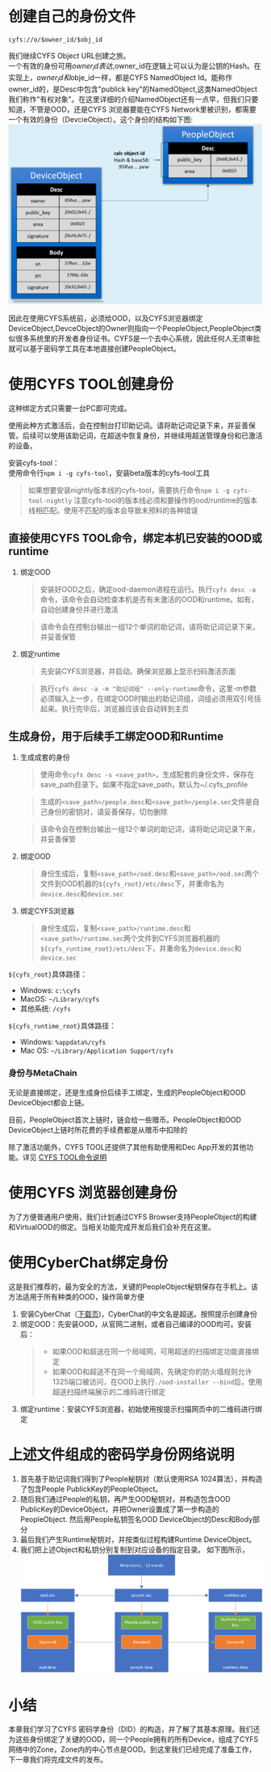 # 创建自己的身份文件
```
cyfs://o/$owner_id/$obj_id
```
我们继续CYFS Object URL创建之旅。    
一个有效的身份可用$owner_id表达,$owner_id在逻辑上可以认为是公钥的Hash。在实现上，$owner_id和$obje_id一样，都是CYFS NamedObject Id。能称作owner_id的，是Desc中包含"publick key"的NamedObject,这类NamedObject我们称作"有权对象"。在这里详细的介绍NamedObject还有一点早，但我们只要知道，不管是OOD，还是CYFS 浏览器要能在CYFS Network里被识别，都需要一个有效的身份（DevcieObject）。这个身份的结构如下图:
![people-object](../image/people-object.png)

因此在使用CYFS系统前，必须给OOD，以及CYFS浏览器绑定DeviceObject,DevceObject的Owner则指向一个PeopleObject,PeopleObject类似很多系统里的开发者身份证书。CYFS是一个去中心系统，因此任何人无须审批就可以基于密码学工具在本地直接创建PeopleObject。


# 使用CYFS TOOL创建身份
这种绑定方式只需要一台PC即可完成。

使用此种方式激活后，会在控制台打印助记词。请将助记词记录下来，并妥善保管。后续可以使用该助记词，在超送中恢复身份，并继续用超送管理身份和已激活的设备。

安装cyfs-tool：    
使用命令行`npm i -g cyfs-tool`，安装beta版本的cyfs-tool工具
> 如果想要安装nightly版本线的cyfs-tool，需要执行命令`npm i -g cyfs-tool-nightly`
注意cyfs-tool的版本线必须和要操作的ood/runtime的版本线相匹配。使用不匹配的版本会导致未预料的各种错误

## 直接使用CYFS TOOL命令，绑定本机已安装的OOD或runtime
1. 绑定OOD
   > 安装好OOD之后，确定ood-daemon进程在运行。执行`cyfs desc -a`命令，该命令会自动检查本机是否有未激活的OOD和runtime。如有，自动创建身份并进行激活

   > 该命令会在控制台输出一组12个单词的助记词，请将助记词记录下来，并妥善保管
2. 绑定runtime
   > 先安装CYFS浏览器，并启动。确保浏览器上显示扫码激活页面

   > 执行`cyfs desc -a -m "助记词组" --only-runtime`命令，这里-m参数必须输入上一步，在绑定OOD时输出的助记词组，词组必须用双引号括起来。执行完毕后，浏览器应该会自动转到主页

## 生成身份，用于后续手工绑定OOD和Runtime
1. 生成成套的身份
    > 使用命令`cyfs desc -s <save_path>`，生成配套的身份文件，保存在save_path目录下。如果不指定save_path，默认为~/.cyfs_profile

    > 生成的`<save_path>/people.desc`和`<save_path>/people.sec`文件是自己身份的密钥对，请妥善保存，切勿删除

    > 该命令会在控制台输出一组12个单词的助记词，请将助记词记录下来，并妥善保管
2. 绑定OOD
    > 身份生成后，复制`<save_path>/ood.desc`和`<save_path>/ood.sec`两个文件到OOD机器的`${cyfs_root}/etc/desc`下，并重命名为`device.desc`和`device.sec`
3. 绑定CYFS浏览器
    > 身份生成后，复制`<save_path>/runtime.desc`和`<save_path>/runtime.sec`两个文件到CYFS浏览器机器的`${cyfs_runtime_root}/etc/desc`下，并重命名为`device.desc`和`device.sec`

`${cyfs_root}`具体路径：
- Windows: `c:\cyfs`
- MacOS: `~/Library/cyfs`
- 其他系统: `/cyfs`

`${cyfs_runtime_root}`具体路径：
- Windows: `%appdata%/cyfs`
- Mac OS: `~/Library/Application Support/cyfs`

### 身份与MetaChain
无论是直接绑定，还是生成身份后续手工绑定，生成的PeopleObject和OOD DeviceObject都会上链。

目前，PeopleObject首次上链时，链会给一些赠币。PeopleObject和OOD DeviceObject上链时所花费的手续费都是从赠币中扣除的

除了激活功能外，CYFS TOOL还提供了其他有助使用和Dec App开发的其他功能。详见
[CYFS TOOL命令说明](https://github.com/buckyos/cyfs-ts-sdk/blob/master/doc/cn/sdk%E5%91%BD%E4%BB%A4.md)

# 使用CYFS 浏览器创建身份
为了方便普通用户使用，我们计划通过CYFS Browser支持PeopleObject的构建和VirtualOOD的绑定。当相关功能完成开发后我们会补充在这里。

# 使用CyberChat绑定身份
这是我们推荐的，最为安全的方法，关键的PeopleObject秘钥保存在手机上。该方法适用于所有种类的OOD，操作简单方便

1. 安装CyberChat（[下载页](../Download.md))，CyberChat的中文名是超送。按照提示创建身份
2. 绑定OOD：先安装OOD，从官网二进制，或者自己编译的OOD均可。安装后：
   > - 如果OOD和超送在同一个局域网，可用超送的扫描绑定功能直接绑定
   > - 如果OOD和超送不在同一个局域网，先确定你的防火墙规则允许1325端口被访问，在OOD上执行`./ood-installer --bind`后，使用超送扫描终端展示的二维码进行绑定
3. 绑定runtime：安装CYFS浏览器，初始使用按提示扫描网页中的二维码进行绑定

# 上述文件组成的密码学身份网络说明
1. 首先基于助记词我们得到了People秘钥对（默认使用RSA 1024算法），并构造了包含People PublickKey的PeopleObject。
2. 随后我们通过People的私钥，再产生OOD秘钥对，并构造包含OOD PublicKey的DeviceObject，并把Owner设置成了第一步构造的PeopleObject. 然后用People私钥签名OOD DeviceObject的Desc和Body部分
3. 最后我们产生Runtime秘钥对，并按类似过程构建Runtime DeviceObject。
4. 我们把上述Object和私钥分别复制到对应设备的指定目录。
如下图所示，
![private-keys](../image/privatekeys.png)

# 小结
本章我们学习了CYFS 密码学身份（DID）的构造，并了解了其基本原理。我们还为这些身份绑定了关键的OOD，同一个People拥有的所有Device，组成了CYFS网络中的Zone，Zone内的中心节点是OOD。到这里我们已经完成了准备工作，下一章我们将完成文件的发布。 